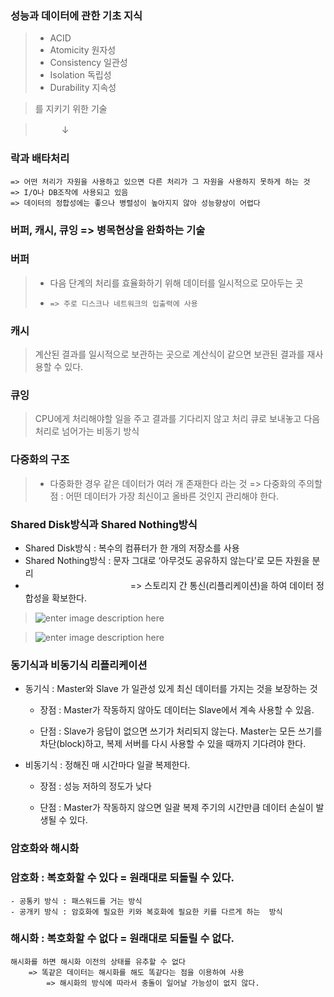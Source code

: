 ﻿### 성능과 데이터에 관한 기초 지식

> - ACID
> - Atomicity 원자성
> - Consistency 일관성
> - Isolation 독립성
> - Durability 지속성

> 를 지키기 위한 기술

> 　　　↓

### 락과 배타처리
	=> 어떤 처리가 자원을 사용하고 있으면 다른 처리가 그 자원을 사용하지 못하게 하는 것
	=> I/O나 DB조작에 사용되고 있음
	=> 데이터의 정합성에는 좋으나 병렬성이 높아지지 않아 성능향상이 어렵다


### 버퍼, 캐시, 큐잉 => 병목현상을 완화하는 기술

### 버퍼

> - 다음 단계의 처리를 효율화하기 위해 데이터를 일시적으로 모아두는 곳
> - 	=> 주로 디스크나 네트워크의 입출력에 사용

### 캐시

> 계산된 결과를 일시적으로 보관하는 곳으로 계산식이 같으면 보관된 결과를 재사용할 수 있다.

### 큐잉

> CPU에게 처리해야할 일을 주고 결과를 기다리지 않고 처리 큐로 보내놓고 다음 처리로 넘어가는 비동기 방식

### 다중화의 구조

> - 다중화한 경우 같은 데이터가 여러 개 존재한다 라는 것 
> => 다중화의 주의할 점 : 어떤 데이터가 가장 최신이고 올바른 것인지 관리해야 한다.

### Shared Disk방식과 Shared Nothing방식

- Shared Disk방식 : 복수의 컴퓨터가 한 개의 저장소를 사용
- Shared Nothing방식 : 문자 그대로 ‘아무것도 공유하지 않는다’로 모든 자원을 분리
- 　　　　　　　　　　　　=> 스토리지 간 통신(리플리케이션)을 하여 데이터 정합성을 확보한다.

> ![enter image description here](https://raw.githubusercontent.com/src8655/cafe24_6/master/3.%EC%9D%B8%ED%94%84%EB%9D%BC/Chapter%202%20%EC%9D%B8%ED%94%84%EB%9D%BC%20%EA%B8%B0%EC%88%A0%EC%9D%98%20%EA%B8%B0%EC%B4%88%20%EC%A7%80%EC%8B%9D-2/%EC%9C%A4%EB%AF%BC%ED%98%B8/img/img01.JPG)


> ![enter image description here](https://raw.githubusercontent.com/src8655/cafe24_6/master/3.%EC%9D%B8%ED%94%84%EB%9D%BC/Chapter%202%20%EC%9D%B8%ED%94%84%EB%9D%BC%20%EA%B8%B0%EC%88%A0%EC%9D%98%20%EA%B8%B0%EC%B4%88%20%EC%A7%80%EC%8B%9D-2/%EC%9C%A4%EB%AF%BC%ED%98%B8/img/img02.JPG)

### 동기식과 비동기식 리플리케이션
- 동기식 : Master와 Slave 가 일관성 있게 최신 데이터를 가지는 것을 보장하는 것

    - 장점 : Master가 작동하지 않아도 데이터는 Slave에서 계속 사용할 수 있음.
    
    - 단점 : Slave가 응답이 없으면 쓰기가 처리되지 않는다. Master는 모든 쓰기를 차단(block)하고, 복제 서버를 다시 사용할 수 있을 때까지 기다려야 한다.

- 비동기식 : 정해진 매 시간마다 일괄 복제한다.

	- 장점 : 성능 저하의 정도가 낮다
	
	- 단점 : Master가 작동하지 않으면 일괄 복제 주기의 시간만큼 데이터 손실이 발생될 수 있다.


### 암호화와 해시화

### 암호화 : 복호화할 수 있다 = 원래대로 되돌릴 수 있다.
	- 공통키 방식 : 패스워드를 거는 방식
	- 공개키 방식 : 암호화에 필요한 키와 복호화에 필요한 키를 다르게 하는  방식

### 해시화 : 복호화할 수 없다 = 원래대로 되돌릴 수 없다.
	해시화를 하면 해시화 이전의 상태를 유추할 수 없다
		=> 똑같은 데이터는 해시화를 해도 똑같다는 점을 이용하여 사용
			=> 해시화의 방식에 따라서 충돌이 일어날 가능성이 없지 않다.
